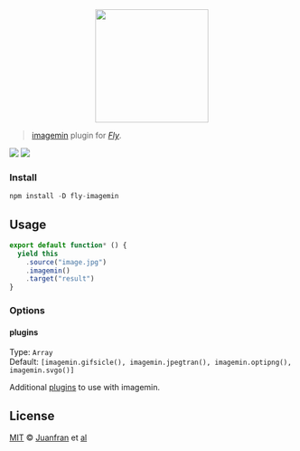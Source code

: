<div align="center">
  <a href="http://github.com/flyjs/fly">
    <img width=200px  src="https://cloud.githubusercontent.com/assets/8317250/8733685/0be81080-2c40-11e5-98d2-c634f076ccd7.png">
  </a>
</div>

> [imagemin](https://github.com/imagemin/imagemin) plugin for _[Fly][fly]_.

[![][fly-badge]][fly]
[![][mit-badge]][mit]

### Install

```a
npm install -D fly-imagemin
```

## Usage

```js
export default function* () {
  yield this
    .source("image.jpg")
    .imagemin()
    .target("result")
}
```

### Options

#### plugins

Type: `Array`<br>
Default: `[imagemin.gifsicle(), imagemin.jpegtran(), imagemin.optipng(), imagemin.svgo()]`

Additional [plugins](https://www.npmjs.com/browse/keyword/imageminplugin) to use with imagemin.

## License

[MIT][mit] © [Juanfran][author] et [al][contributors]


[mit]:          http://opensource.org/licenses/MIT
[author]:       http://github.com/juanfran
[contributors]: https://github.com/juanfran/fly-imagemin/graphs/contributors
[releases]:     https://github.com/juanfran/fly-imagemin/releases
[fly]:          https://www.github.com/flyjs/fly
[fly-badge]:    https://img.shields.io/badge/fly-JS-05B3E1.svg?style=flat-square
[mit-badge]:    https://img.shields.io/badge/license-MIT-444444.svg?style=flat-square
[npm-pkg-link]: https://www.npmjs.org/package/fly-imagemin
[npm-ver-link]: https://img.shields.io/npm/v/fly-imagemin.svg?style=flat-square
[dl-badge]:     http://img.shields.io/npm/dm/fly-imagemin.svg?style=flat-square
[travis-link]:  https://travis-ci.org/juanfran/fly-imagemin
[travis-badge]: http://img.shields.io/travis/juanfran/fly-imagemin.svg?style=flat-square
